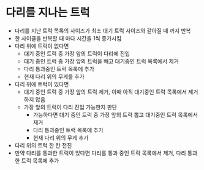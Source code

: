 # 다리를 지나는 트럭

* 다리를 지난 트럭 목록의 사이즈가 최초 대기 트럭 사이즈와 같아질 때 까지 반복
* 한 사이클을 반복할 때 마다 시간을 1씩 증가시킴
* 다리 위에 트럭이 없다면 
  * 대기 중인 트럭 중 가장 앞의 트럭이 다리에 진입
  * 대기 중인 트럭 중 가장 앞의 트럭을 빼고 대기중인 트럭 목록에서 제거
  * 다리 통과중인 트럭 목록에 추가
  * 현재 다리 위의 무게를 추가
* 다리 위에 트럭이 있다면
  * 대기 중인 트럭 중 가장 앞의 트럭 제거, 이때 아직 대기중인 트럭 목록에서 제거하지 않음
  * 가장 앞의 트럭이 다리 진입 가능한지 판단
    * 가능하다면 대기 중인 트럭 중 가장 앞의 트럭 뽑고 대기중인 트럭 목록에서 제거
    * 다리 통과중인 트럭 목록에 추가
    * 현재 다리 위의 무게 추가
* 다리 위의 트럭 한 칸 전진
* 만약 다리를 통과한 트럭이 있다면 다리를 통과 중인 트럭 목록에서 제거, 다리 통과한 트럭 목록에 추가